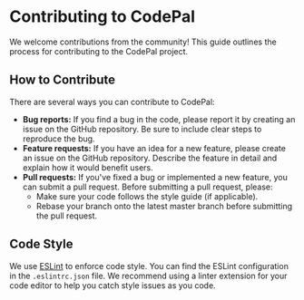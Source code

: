 # Contributing to CodePal

We welcome contributions from the community! This guide outlines the process for contributing to the CodePal project.

## How to Contribute

There are several ways you can contribute to CodePal:

- **Bug reports:** If you find a bug in the code, please report it by creating an issue on the GitHub repository. Be sure to include clear steps to reproduce the bug.
- **Feature requests:** If you have an idea for a new feature, please create an issue on the GitHub repository. Describe the feature in detail and explain how it would benefit users.
- **Pull requests:** If you've fixed a bug or implemented a new feature, you can submit a pull request. Before submitting a pull request, please:
  - Make sure your code follows the style guide (if applicable).
  - Rebase your branch onto the latest master branch before submitting the pull request.

## Code Style

We use [ESLint](https://eslint.org/) to enforce code style. You can find the ESLint configuration in the `.eslintrc.json` file. We recommend using a linter extension for your code editor to help you catch style issues as you code.
